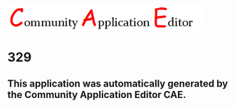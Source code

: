 ![CAE](https://github.com/PhilCAEOrg/application-329/blob/master/img/logo.png)  

329
===================


This application was automatically generated by the Community Application Editor CAE.  
---------------

